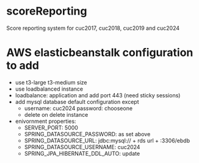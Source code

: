 # scoreReporting
Score reporting system for cuc2017, cuc2018, cuc2019 and cuc2024

# AWS elasticbeanstalk configuration to add
- use t3-large t3-medium size
- use loadbalanced instance
- loadbalance: application and add port 443 (need sticky sessions)
- add mysql database default configuration except
   - username: cuc2024 password: chooseone
   - delete on delete instance
- enivornment properties:
   - SERVER_PORT: 5000
   - SPRING_DATASOURCE_PASSWORD: as set above
   - SPRING_DATASOURCE_URL: jdbc:mysql:// + rds url + :3306/ebdb
   - SPRING_DATASOURCE_USERNAME: cuc2024
   - SPRING_JPA_HIBERNATE_DDL_AUTO: update
